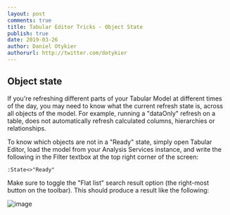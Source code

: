 ```yaml
---
layout: post
comments: true
title: Tabular Editor Tricks - Object State
publish: true
date: 2019-03-26
author: Daniel Otykier
authorurl: http://twitter.com/dotykier
---
```


## Object state

If you're refreshing different parts of your Tabular Model at different times of the day, you may need to know what the current refresh state is, across all objects of the model. For example, running a "dataOnly" refresh on a table, does not automatically refresh calculated columns, hierarchies or relationships.

To know which objects are not in a "Ready" state, simply open Tabular Editor, load the model from your Analysis Services instance, and write the following in the Filter textbox at the top right corner of the screen:

```
:State<>"Ready"
```

Make sure to toggle the "Flat list" search result option (the right-most button on the toolbar). This should produce a result like the following:

![image](https://user-images.githubusercontent.com/8976200/55004159-fe08d500-4fd9-11e9-9558-bc6757d8c330.png)
